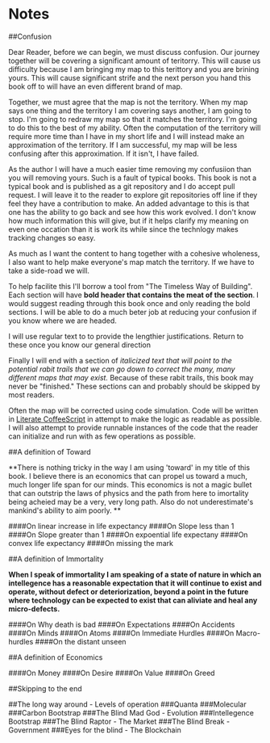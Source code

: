 # Notes

##Confusion

Dear Reader, before we can begin, we must discuss confusion.  Our journey together will be covering a significant amount of teritorry.  This will cause us difficulty because I am bringing my map to this terittory and you are brining yours.  This will cause significant strife and the next person you hand this book off to will have an even different brand of map.

Together, we must agree that the map is not the territory.  When my map says one thing and the territory I am covering says another, I am going to stop.  I'm going to redraw my map so that it matches the territory.  I'm going to do this to the best of my ability.  Often the computation of the territory will require more time than I have in my short life and I will instead make an approximation of the territory.  If I am successful, my map will be less confusing after this approximation.  If it isn't, I have failed.

As the author I will have a much easier time removing my confusiion than you will removing yours.  Such is a fault of typical books.  This book is not a typical book and is published as a git repository and I do accept pull request.  I will leave it to the reader to explore git repositories off line if they feel they have a contribution to make.  An added advantage to this is that one has the ability to go back and see how this work evolved.  I don't know how much information this will give, but if it helps clarify my meaning on even one occation than it is work its while since the technlogy makes tracking changes so easy.

As much as I want the content to hang together with a cohesive wholeness, I also want to help make everyone's map match the territory.  If we have to take a side-road we will.

To help facilite this I'll borrow a tool from "The Timeless Way of Building".  Each section will have **bold header that contains the meat of the section**. I would suggest reading through this book once and only reading the bold sections.  I will be able to do a much beter job at reducing your confusion if you know where we are headed.

I will use regular text to to provide the lengthier justifications.  Return to these once you know our general direction

Finally I will end with a section of *italicized text that will point to the potential rabit trails that we can go down to correct the many, many different maps that may exist.*  Because of these rabit trails, this book may never be "finished."  These sections can and probably should be skipped by most readers.

Often the map will be corrected using code simulation.  Code will be written in [Literate CoffeeScript](http://coffeescript.org/#literate) in attempt to make the logic as readable as possible.  I will also attempt to provide runnable instances of the code that the reader can initialize and run with as few operations as possible.

##A definition of Toward

**There is nothing tricky in the way I am using 'toward' in my title of this book.  I believe there is an economics that can propel us toward a much, much longer life span for our minds.  This economics is not a magic bullet that can outstrip the laws of physics and the path from here to imortality being acheied may be a very, very long path. Also do not underestimate's mankind's ability to aim poorly. **

####On linear increase in life expectancy
####On Slope less than 1
####On Slope greater than 1
####On expoential life expectany
####On convex life expectancy
####On missing the mark

##A definition of Immortality

**When I speak of immortality I am speaking of a state of nature in which an intellegence has a reasonable expectation that it will continue to exist and operate, without defect or deteriorization, beyond a point in the future where technology can be expected to exist that can aliviate and heal any micro-defects.**

####On Why death is bad
####On Expectations
####On Accidents
####On Minds
####On Atoms
####On Immediate Hurdles
####On Macro-hurdles
####On the distant unseen


##A definition of Economics

####On Money
####On Desire
####On Value
####On Greed

##Skipping to the end

##The long way around - Levels of operation
###Quanta
###Molecular
###Carbon Bootstrap
###The Blind Mad God - Evolution
###Intellegence Bootstrap
###The Blind Raptor - The Market
###The Blind Break - Government
###Eyes for the blind - The Blockchain



